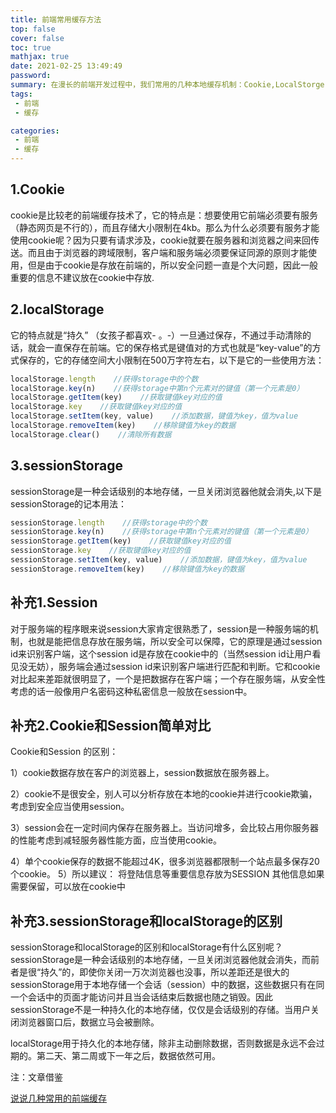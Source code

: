 ```yaml
---
title: 前端常用缓存方法
top: false
cover: false
toc: true
mathjax: true
date: 2021-02-25 13:49:49
password:
summary: 在漫长的前端开发过程中，我们常用的几种本地缓存机制：Cookie,LocalStorge,SessionStorge
tags: 
 - 前端
 - 缓存

categories:
 - 前端
 - 缓存
---
```

## 1.Cookie

cookie是比较老的前端缓存技术了，它的特点是：想要使用它前端必须要有服务（静态网页是不行的），而且存储大小限制在4kb。那么为什么必须要有服务才能使用cookie呢？因为只要有请求涉及，cookie就要在服务器和浏览器之间来回传送。而且由于浏览器的跨域限制，客户端和服务端必须要保证同源的原则才能使用，但是由于cookie是存放在前端的，所以安全问题一直是个大问题，因此一般重要的信息不建议放在cookie中存放.

## 2.localStorage
它的特点就是“持久” （女孩子都喜欢- 。-）一旦通过保存，不通过手动清除的话，就会一直保存在前端。它的保存格式是键值对的方式也就是“key-value”的方式保存的，它的存储空间大小限制在500万字符左右，以下是它的一些使用方法：
```js
localStorage.length    //获得storage中的个数
localStorage.key(n)    //获得storage中第n个元素对的键值（第一个元素是0）
localStorage.getItem(key)    //获取键值key对应的值
localStorage.key    //获取键值key对应的值
localStorage.setItem(key, value)    //添加数据，键值为key，值为value
localStorage.removeItem(key)    //移除键值为key的数据
localStorage.clear()    //清除所有数据
 ```

## 3.sessionStorage
 sessionStorage是一种会话级别的本地存储，一旦关闭浏览器他就会消失,以下是sessionStorage的记本用法：

```js
sessionStorage.length    //获得storage中的个数
sessionStorage.key(n)    //获得storage中第n个元素对的键值（第一个元素是0）
sessionStorage.getItem(key)    //获取键值key对应的值
sessionStorage.key    //获取键值key对应的值
sessionStorage.setItem(key, value)    //添加数据，键值为key，值为value
sessionStorage.removeItem(key)    //移除键值为key的数据

```

 

## 补充1.Session
对于服务端的程序眼来说session大家肯定很熟悉了，session是一种服务端的机制，也就是能把信息存放在服务端，所以安全可以保障，它的原理是通过session id来识别客户端，这个session id是存放在cookie中的（当然session id让用户看见没无妨），服务端会通过session id来识别客户端进行匹配和判断。它和cookie对比起来差距就很明显了，一个是把数据存在客户端；一个存在服务端，从安全性考虑的话一般像用户名密码这种私密信息一般放在session中。


## 补充2.Cookie和Session简单对比
Cookie和Session 的区别：

1）cookie数据存放在客户的浏览器上，session数据放在服务器上。

2）cookie不是很安全，别人可以分析存放在本地的cookie并进行cookie欺骗，考虑到安全应当使用session。

3）session会在一定时间内保存在服务器上。当访问增多，会比较占用你服务器的性能考虑到减轻服务器性能方面，应当使用cookie。

4）单个cookie保存的数据不能超过4K，很多浏览器都限制一个站点最多保存20个cookie。
5）所以建议：
将登陆信息等重要信息存放为SESSION
其他信息如果需要保留，可以放在cookie中

## 补充3.sessionStorage和localStorage的区别
sessionStorage和localStorage的区别和localStorage有什么区别呢？sessionStorage是一种会话级别的本地存储，一旦关闭浏览器他就会消失，而前者是很“持久”的，即使你关闭一万次浏览器也没事，所以差距还是很大的
sessionStorage用于本地存储一个会话（session）中的数据，这些数据只有在同一个会话中的页面才能访问并且当会话结束后数据也随之销毁。因此sessionStorage不是一种持久化的本地存储，仅仅是会话级别的存储。当用户关闭浏览器窗口后，数据立马会被删除。

localStorage用于持久化的本地存储，除非主动删除数据，否则数据是永远不会过期的。第二天、第二周或下一年之后，数据依然可用。


注：文章借鉴

[说说几种常用的前端缓存
](https://blog.csdn.net/weixin_38639882/article/details/79791786)
